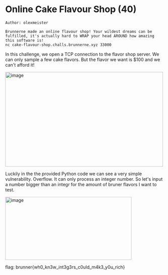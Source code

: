 # Online Cake Flavour Shop (40)

```
Author: olexmeister

Brunnerne made an online flavour shop! Your wildest dreams can be fulfilled, it's actually hard to WRAP your head AROUND how amazing this software is!
nc cake-flavour-shop.challs.brunnerne.xyz 33000

```

In this challenge, we open a TCP connection to the flavor shop server. We can only sample a few cake flavors. But the flavor we want is $100 and we can't afford it!

<img width="500" height="300" alt="image" src="https://github.com/user-attachments/assets/6f121548-1a61-456d-b8a2-62eeabde9708" />

Luckily in the the provided Python code we can see a very simple vulnerability. Overflow. It can only process an integer number. So let's input a number bigger than an integr for the amount of bruner flavors I want to test.

<img width="400" height="200" alt="image" src="https://github.com/user-attachments/assets/02956d39-85e1-4c9c-a11c-33ac4f180603" />

flag: brunner{wh0_kn3w_int3g3rs_c0uld_m4k3_y0u_rich}
